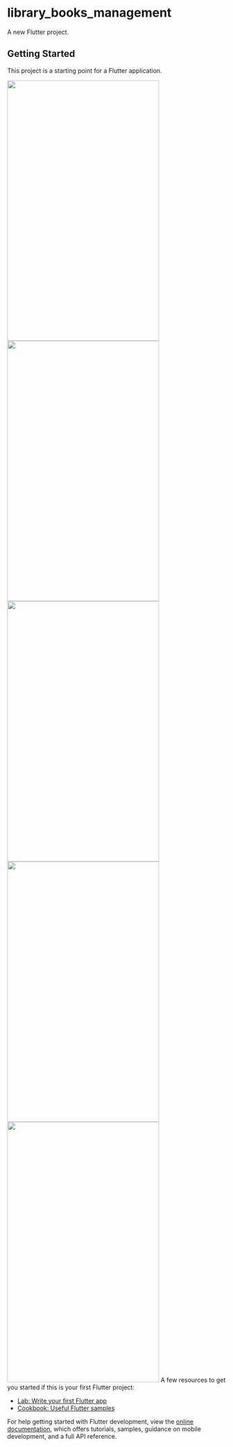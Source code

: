 # library_books_management

A new Flutter project.

## Getting Started

This project is a starting point for a Flutter application.

<img src="https://github.com/Naga283/library-management/assets/75671317/9331a496-0f97-41cc-8dee-0a67d4b68e1c" height=600 width=350/>

<img src="https://github.com/Naga283/library-management/assets/75671317/ea7047b4-2bf6-400b-adaf-df8ff571fc65" height=600 width=350/>

<img src="https://github.com/Naga283/library-management/assets/75671317/e84ac850-1de0-4a08-a177-f352a939d99e" height=600 width=350/>

<img src="https://github.com/Naga283/library-management/assets/75671317/a19c74f8-ddfc-41c2-afae-0431edbc30a7" height=600 width=350/>

<img src="https://github.com/Naga283/library-management/assets/75671317/e7d3501c-9502-4330-830b-d4f8a51d6776" height=600 width=350/>
A few resources to get you started if this is your first Flutter project:

- [Lab: Write your first Flutter app](https://docs.flutter.dev/get-started/codelab)
- [Cookbook: Useful Flutter samples](https://docs.flutter.dev/cookbook)

For help getting started with Flutter development, view the
[online documentation](https://docs.flutter.dev/), which offers tutorials,
samples, guidance on mobile development, and a full API reference.
